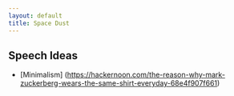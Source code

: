 ```yaml
---
layout: default
title: Space Dust
---
```


## Speech Ideas

* [Minimalism] (https://hackernoon.com/the-reason-why-mark-zuckerberg-wears-the-same-shirt-everyday-68e4f907f661)
